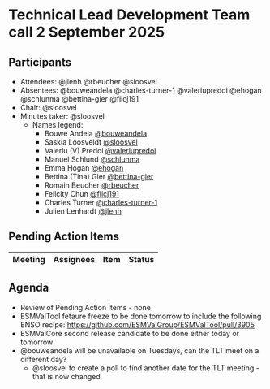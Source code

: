 # Technical Lead Development Team call 2 September 2025

## Participants
- Attendees: @jlenh @rbeucher @sloosvel
- Absentees: @bouweandela @charles-turner-1 @valeriupredoi @ehogan @schlunma @bettina-gier @flicj191
- Chair: @sloosvel
- Minutes taker: @sloosvel
  - Names legend:
    - Bouwe Andela [@bouweandela](https://github.com/bouweandela)
    - Saskia Loosveldt [@sloosvel](https://github.com/sloosvel)
    - Valeriu (V) Predoi [@valeriupredoi](https://github.com/valeriupredoi)
    - Manuel Schlund [@schlunma](https://github.com/schlunma)
    - Emma Hogan [@ehogan](https://github.com/ehogan)
    - Bettina (Tina) Gier [@bettina-gier](https://github.com/bettina-gier)
    - Romain Beucher [@rbeucher](https://github.com/rbeucher)
    - Felicity Chun [@flicj191](https://github.com/flicj191)
    - Charles Turner [@charles-turner-1](https://github.com/charles-turner-1)
    - Julien Lenhardt [@jlenh](https://github.com/jlenh)

## Pending Action Items
| Meeting | Assignees | Item | Status |
|-|-|-|-|

## Agenda
- Review of Pending Action Items - none
- ESMValTool fetaure freeze to be done tomorrow to include the following ENSO recipe: https://github.com/ESMValGroup/ESMValTool/pull/3905
- ESMValCore second release candidate to be done either today or tomorrow
- @bouweandela will be unavailable on Tuesdays, can the TLT meet on a different day?
  - @sloosvel to create a poll to find another date for the TLT meeting - that is now changed
